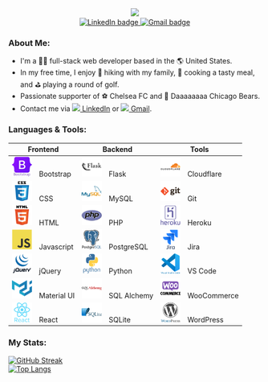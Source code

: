 <div align="center">
  <img src="https://res.cloudinary.com/detcvmtip/image/upload/v1656448763/hiking_dscajk.jpg" height="200" width="auto"/>
  <div>
    <a href="https://www.linkedin.com/in/pjkozlowskijr/">
      <img src="https://img.shields.io/badge/LinkedIn-blue?logo=linkedin&logoColor=white&style=for-the-badge" alt="LinkedIn badge">
    </a>
    <a href="mailto:pjkozlowskijr@gmail.com">
      <img src="https://img.shields.io/badge/Gmail-red?logo=gmail&logoColor=white&style=for-the-badge" alt="Gmail badge">
    </a>
  </div>
</div>

### About Me: 

- I'm a :technologist: full-stack web developer based in the :earth_americas: United States. 
- In my free time, I enjoy :hiking_boot: hiking with my family, :taco: cooking a tasty meal, and :golf: playing a round of golf.
- Passionate supporter of :soccer: Chelsea FC and :football: Daaaaaaaa Chicago Bears.
- Contact me via [<img src="https://res.cloudinary.com/detcvmtip/image/upload/v1656455350/linkedin_wtgzer.png" height="16"> LinkedIn](https://www.linkedin.com/in/pjkozlowskijr/) or [<img src="https://res.cloudinary.com/detcvmtip/image/upload/v1656455825/gmail_qokeeq.png" height="16"> Gmail](mailto:pjkozlowskijr@gmail.com).

### Languages & Tools:

<table>
    <thead>
        <tr>
            <th scope="col">Frontend</th>
            <th scope="col">Backend</th>
            <th scope="col">Tools</th>
        </tr>
    </thead>
    <tbody>
        <tr>
            <td><img src="https://github.com/devicons/devicon/blob/master/icons/bootstrap/bootstrap-original-wordmark.svg" alt="Bootstrap" height="40" width="40">&emsp;Bootstrap</td>
            <td><img src="https://github.com/devicons/devicon/blob/master/icons/flask/flask-original-wordmark.svg" alt="Flask" height="40" width="40">&emsp;Flask</td>
            <td><img src="https://github.com/devicons/devicon/blob/master/icons/cloudflare/cloudflare-original-wordmark.svg" alt="Cloudflare" height="40" width="40">&emsp;Cloudflare</td>
        </tr>
        <tr>
            <td><img src="https://github.com/devicons/devicon/blob/master/icons/css3/css3-original-wordmark.svg" alt="CSS3" height="40" width="40">&emsp;CSS</td>
            <td><img src="https://github.com/devicons/devicon/blob/master/icons/mysql/mysql-original-wordmark.svg" alt="MySQL" height="40" width="40">&emsp;MySQL</td>
            <td><img src="https://github.com/devicons/devicon/blob/master/icons/git/git-original-wordmark.svg" alt="Git" height="40" width="40">&emsp;Git</td>
        </tr>
        <tr>
            <td><img src="https://github.com/devicons/devicon/blob/master/icons/html5/html5-original-wordmark.svg" alt="HTML5" height="40" width="40">&emsp;HTML</td>
            <td><img src="https://github.com/devicons/devicon/blob/master/icons/php/php-original.svg" alt="PHP" height="40" width="40">&emsp;PHP</td>
            <td><img src="https://github.com/devicons/devicon/blob/master/icons/heroku/heroku-original-wordmark.svg" alt="Heroku" height="40" width="40">&emsp;Heroku</td>
        </tr>
        <tr>
            <td><img src="https://github.com/devicons/devicon/blob/master/icons/javascript/javascript-original.svg" alt="JavaScript" height="40" width="40">&emsp;Javascript</td>
            <td><img src="https://github.com/devicons/devicon/blob/master/icons/postgresql/postgresql-original-wordmark.svg" alt="PostgreSQL" height="40" width="40">&emsp;PostgreSQL</td>
            <td><img src="https://github.com/devicons/devicon/blob/master/icons/jira/jira-original-wordmark.svg" alt="Jira" height="40" width="40">&emsp;Jira</td>
        </tr>
        <tr>
            <td><img src="https://github.com/devicons/devicon/blob/master/icons/jquery/jquery-original-wordmark.svg" alt="jQuery" height="40" width="40">&emsp;jQuery</td>
            <td><img src="https://github.com/devicons/devicon/blob/master/icons/python/python-original-wordmark.svg" alt="Python" height="40" width="40">&emsp;Python</td>
            <td><img src="https://github.com/devicons/devicon/blob/master/icons/vscode/vscode-original-wordmark.svg" alt="VS Code" height="40" width="40">&emsp;VS Code</td>
        </tr>
        <tr>
            <td><img src="https://github.com/devicons/devicon/blob/master/icons/materialui/materialui-original.svg" alt="MUI" height="40" width="40">&emsp;Material UI</td>
            <td><img src="https://github.com/devicons/devicon/blob/master/icons/sqlalchemy/sqlalchemy-original-wordmark.svg" alt="SQL Alchemy" height="40" width="40">&emsp;SQL Alchemy</td>
            <td><img src="https://github.com/devicons/devicon/blob/master/icons/woocommerce/woocommerce-original-wordmark.svg" alt="WooCommerce" height="40" width="40">&emsp;WooCommerce</td>
        </tr>
        <tr>
            <td><img src="https://github.com/devicons/devicon/blob/master/icons/react/react-original-wordmark.svg" alt="React" height="40" width="40">&emsp;React</td>
            <td><img src="https://github.com/devicons/devicon/blob/master/icons/sqlite/sqlite-original-wordmark.svg" alt="SQLite" height="40" width="40">&emsp;SQLite</td>
            <td><img src="https://github.com/devicons/devicon/blob/master/icons/wordpress/wordpress-original.svg" alt="WordPress" height="40" width="40">&emsp;WordPress</td>
        </tr>
    </tbody>
</table>

### My Stats:

[![GitHub Streak](http://github-readme-streak-stats.herokuapp.com?user=pjkozlowskijr&theme=vue-dark)](https://git.io/streak-stats)
<br>
[![Top Langs](https://github-readme-top-languages-pjkozlowskijrs-projects.vercel.app/api/top-langs/?username=pjkozlowskijr&layout=compact&theme=vue-dark&hide=jupyter%notebook)](https://github.com/anuraghazra/github-readme-stats)

